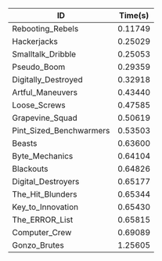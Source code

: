 |ID|Time(s)|
|-|-|
|Rebooting_Rebels|0.11749|
|Hackerjacks|0.25029|
|Smalltalk_Dribble|0.25053|
|Pseudo_Boom|0.29359|
|Digitally_Destroyed|0.32918|
|Artful_Maneuvers|0.43440|
|Loose_Screws|0.47585|
|Grapevine_Squad|0.50619|
|Pint_Sized_Benchwarmers|0.53503|
|Beasts|0.63600|
|Byte_Mechanics|0.64104|
|Blackouts|0.64826|
|Digital_Destroyers|0.65177|
|The_Hit_Blunders|0.65344|
|Key_to_Innovation|0.65430|
|The_ERROR_List|0.65815|
|Computer_Crew|0.69089|
|Gonzo_Brutes|1.25605|
